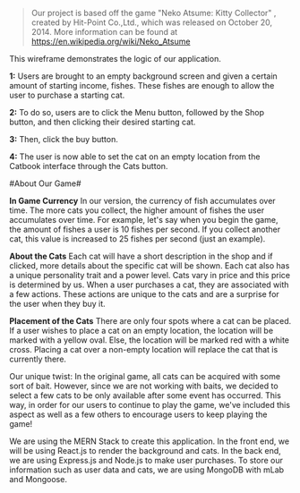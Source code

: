 > Our project is based off the game "Neko Atsume: Kitty Collector" , created by Hit-Point Co.,Ltd., which was released on October 20, 2014. More information can be found at https://en.wikipedia.org/wiki/Neko_Atsume

This wireframe demonstrates the logic of our application.

**1:**
Users are brought to an empty background screen and given a certain amount of starting income, fishes. These fishes are enough to allow the user to purchase a starting cat.

**2:**
To do so, users are to click the Menu button, followed by the Shop button, and then clicking their desired starting cat.

**3:**
Then, click the buy button.

**4:**
The user is now able to set the cat on an empty location from the Catbook interface through the Cats button.

#About Our Game#

**In Game Currency**
In our version, the currency of fish accumulates over time. The more cats you collect, the higher amount of fishes the user accumulates over time. For example, let's say when you begin the game, the amount of fishes a user is 10 fishes per second. If you collect another cat, this value is increased to 25 fishes per second (just an example).

**About the Cats**
Each cat will have a short description in the shop and if clicked, more details about the specific cat will be shown. Each cat also has a unique personality trait and a power level. Cats vary in price and this price is determined by us. When a user purchases a cat, they are associated with a few actions. These actions are unique to the cats and are a surprise for the user when they buy it.

**Placement of the Cats**
There are only four spots where a cat can be placed. If a user wishes to place a cat on an empty location, the location will be marked with a yellow oval. Else, the location will be marked red with a white cross. Placing a cat over a non-empty location will replace the cat that is currently there.

Our unique twist: In the original game, all cats can be acquired with some sort of bait. However, since we are not working with baits, we decided to select a few cats to be only available after some event has occurred. This way, in order for our users to continue to play the game, we've included this aspect as well as a few others to encourage users to keep playing the game!

We are using the MERN Stack to create this application.
In the front end, we will be using React.js to render the background and cats. In the back end, we are using Express.js and Node.js to make user purchases. To store our information such as user data and cats, we are using MongoDB with mLab and Mongoose.

